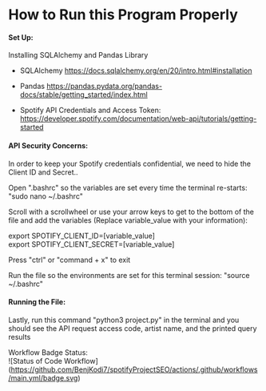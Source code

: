 # How to Run this Program Properly

#### Set Up:

Installing SQLAlchemy and Pandas Library

 - SQLAlchemy
 https://docs.sqlalchemy.org/en/20/intro.html#installation
 - Pandas
  https://pandas.pydata.org/pandas-docs/stable/getting_started/index.html

 - Spotify API Credentials and Access Token:
https://developer.spotify.com/documentation/web-api/tutorials/getting-started

#### API Security Concerns:

In order to keep your Spotify credentials confidential, 
we need to hide the Client ID and Secret..

Open ".bashrc" so the variables are set every time the terminal re-starts: "sudo nano ~/.bashrc"

Scroll with a scrollwheel or use your arrow keys to get to the bottom of the file and add the variables (Replace variable_value with your information):

export SPOTIFY_CLIENT_ID=[variable_value] \
export SPOTIFY_CLIENT_SECRET=[variable_value]

Press "ctrl" or "command + x" to exit

Run the file so the environments are set for this terminal session: "source ~/.bashrc"

#### Running the File: 
Lastly, run this command "python3 project.py" in the terminal and you should see the API request access code, artist name, and the printed query results

Workflow Badge Status: \
![Status of Code Workflow]
(https://github.com/BenjKodi7/spotifyProjectSEO/actions/.github/workflows/main.yml/badge.svg)
